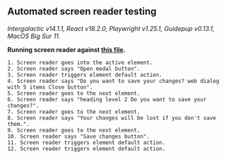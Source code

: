 ## Automated screen reader testing

_Intergalactic v14.1.1, React v18.2.0, Playwright v1.25.1,
Guidepup v0.13.1, MacOS Big Sur 11._

**Running screen reader against [this file](https://github.com/semrush/intergalactic/blob/master/website/docs/components/modal/examples/modal.tsx).**

```
1. Screen reader goes into the active element.
2. Screen reader says "Open modal button".
3. Screen reader triggers element default action.
4. Screen reader says "Do you want to save your changes? web dialog with 5 items Close button".
5. Screen reader goes to the next element.
6. Screen reader says "heading level 2 Do you want to save your changes?".
7. Screen reader goes to the next element.
8. Screen reader says "Your changes will be lost if you don't save them.".
9. Screen reader goes to the next element.
10. Screen reader says "Save changes button".
11. Screen reader triggers element default action.
12. Screen reader triggers element default action.
```
